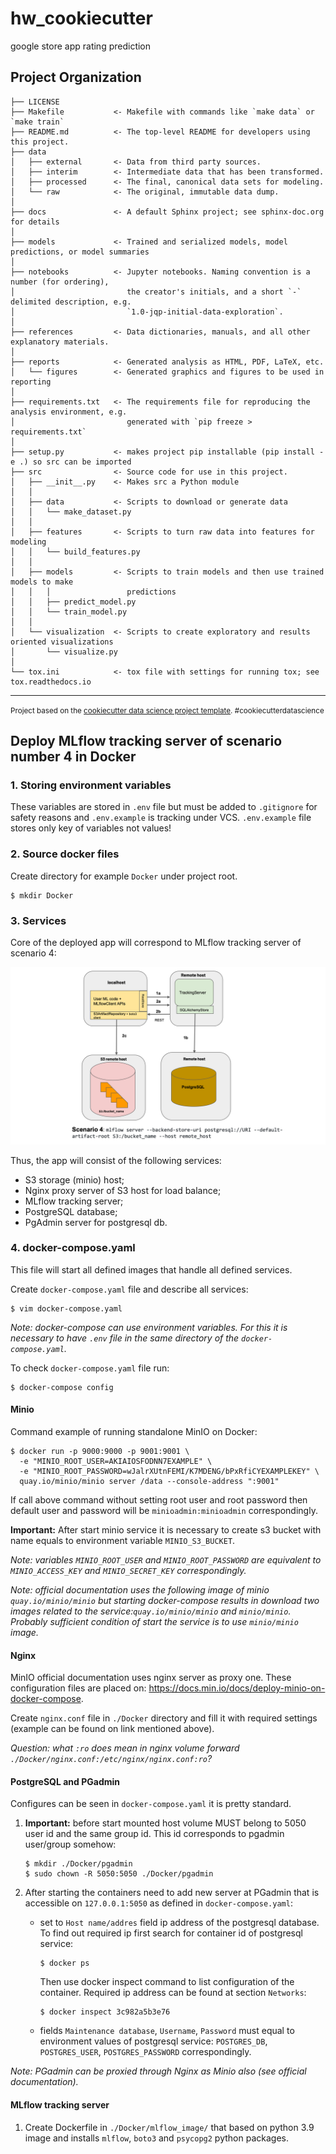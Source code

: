 hw_cookiecutter
==============================

google store app rating prediction

Project Organization
------------

    ├── LICENSE
    ├── Makefile           <- Makefile with commands like `make data` or `make train`
    ├── README.md          <- The top-level README for developers using this project.
    ├── data
    │   ├── external       <- Data from third party sources.
    │   ├── interim        <- Intermediate data that has been transformed.
    │   ├── processed      <- The final, canonical data sets for modeling.
    │   └── raw            <- The original, immutable data dump.
    │
    ├── docs               <- A default Sphinx project; see sphinx-doc.org for details
    │
    ├── models             <- Trained and serialized models, model predictions, or model summaries
    │
    ├── notebooks          <- Jupyter notebooks. Naming convention is a number (for ordering),
    │                         the creator's initials, and a short `-` delimited description, e.g.
    │                         `1.0-jqp-initial-data-exploration`.
    │
    ├── references         <- Data dictionaries, manuals, and all other explanatory materials.
    │
    ├── reports            <- Generated analysis as HTML, PDF, LaTeX, etc.
    │   └── figures        <- Generated graphics and figures to be used in reporting
    │
    ├── requirements.txt   <- The requirements file for reproducing the analysis environment, e.g.
    │                         generated with `pip freeze > requirements.txt`
    │
    ├── setup.py           <- makes project pip installable (pip install -e .) so src can be imported
    ├── src                <- Source code for use in this project.
    │   ├── __init__.py    <- Makes src a Python module
    │   │
    │   ├── data           <- Scripts to download or generate data
    │   │   └── make_dataset.py
    │   │
    │   ├── features       <- Scripts to turn raw data into features for modeling
    │   │   └── build_features.py
    │   │
    │   ├── models         <- Scripts to train models and then use trained models to make
    │   │   │                 predictions
    │   │   ├── predict_model.py
    │   │   └── train_model.py
    │   │
    │   └── visualization  <- Scripts to create exploratory and results oriented visualizations
    │       └── visualize.py
    │
    └── tox.ini            <- tox file with settings for running tox; see tox.readthedocs.io


--------

<p><small>Project based on the <a target="_blank" href="https://drivendata.github.io/cookiecutter-data-science/">cookiecutter data science project template</a>. #cookiecutterdatascience</small></p>

## Deploy MLflow tracking server of scenario number 4 in Docker

### 1. Storing environment variables  

These variables are stored in `.env` file but must be added to `.gitignore` for safety reasons and `.env.example` 
is tracking under VCS. `.env.example` file stores only key of variables not values!

### 2. Source docker files

Create directory for example `Docker` under project root.

```
$ mkdir Docker
```

### 3. Services

Core of the deployed app will correspond to MLflow tracking server of scenario 4:

![](./reports/figures/scenario_4.png)

Thus, the app will consist of the following services:

- S3 storage (minio) host;
- Nginx proxy server of S3 host for load balance;
- MLflow tracking server;
- PostgreSQL database;
- PgAdmin server for  postgresql db.

### 4. docker-compose.yaml

This file will start all defined images that handle all defined services.

Create `docker-compose.yaml` file and describe all services:

```
$ vim docker-compose.yaml
```

*Note: docker-compose can use environment variables. For this it is necessary to have `.env` 
file in the same directory of the `docker-compose.yaml`.*

To check `docker-compose.yaml` file run:

```
$ docker-compose config
```

#### Minio

Command example of running standalone MinIO on Docker:

```
$ docker run -p 9000:9000 -p 9001:9001 \
  -e "MINIO_ROOT_USER=AKIAIOSFODNN7EXAMPLE" \
  -e "MINIO_ROOT_PASSWORD=wJalrXUtnFEMI/K7MDENG/bPxRfiCYEXAMPLEKEY" \
  quay.io/minio/minio server /data --console-address ":9001"
```

If call above command without setting root user and root password then default user and password will be 
`minioadmin:minioadmin` correspondingly.

**Important:** After start minio service it is necessary to create s3 bucket with name equals to environment 
variable `MINIO_S3_BUCKET`.

*Note: variables `MINIO_ROOT_USER` and `MINIO_ROOT_PASSWORD` are equivalent to `MINIO_ACCESS_KEY` 
and `MINIO_SECRET_KEY` correspondingly.*

*Note: official documentation uses the following image of minio `quay.io/minio/minio` but starting 
docker-compose results in  download two images related to the service:`quay.io/minio/minio` and 
`minio/minio`. Probably sufficient condition of start the service is to use `minio/minio` image.*

#### Nginx

MinIO official documentation uses nginx server as proxy one. These configuration files are placed on: 
https://docs.min.io/docs/deploy-minio-on-docker-compose.

Create `nginx.conf` file in `./Docker` directory and fill it with required settings (example can be found 
on link mentioned above).

*Question: what `:ro` does mean in nginx volume forward `./Docker/nginx.conf:/etc/nginx/nginx.conf:ro`?*

#### PostgreSQL and PGadmin

Configures can be seen in `docker-compose.yaml` it is pretty standard.

1. **Important:** before start mounted host volume MUST belong to 5050 user id and the same group id.
This id corresponds to pgadmin user/group somehow:

    ```
    $ mkdir ./Docker/pgadmin
    $ sudo chown -R 5050:5050 ./Docker/pgadmin
    ```

2. After starting the containers need to add new server at PGadmin that is accessible on `127.0.0.1:5050` as 
defined in `docker-compose.yaml`:

    - set to `Host name/addres` field ip address of the postgresql database. To find out required ip 
   first search for container id of postgresql service:
    
        ```
        $ docker ps
        ```
      
        Then use docker inspect command to list configuration of the container. Required ip address can be found 
        at section `Networks`:
    
        ```
        $ docker inspect 3c982a5b3e76
        ```
    - fields `Maintenance database`, `Username`, `Password` must equal to environment values of postgresql service:
    `POSTGRES_DB`, `POSTGRES_USER`, `POSTGRES_PASSWORD` correspondingly.


*Note: PGadmin can be proxied through Nginx as Minio also (see official documentation).*

#### MLflow tracking server

1. Create Dockerfile in `./Docker/mlflow_image/` that based on python 3.9 image and installs `mlflow`, `boto3` and 
   `psycopg2` python packages. 
